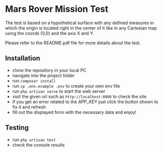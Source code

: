 # Mars Rover Mission Test

The test is based on a hypothetical surface with any defined measures in which the origin
is located right in the center of it like in any Cartesian map using the coords (0,0) and the axis X and Y.

Please refer to the README.pdf file for more details about the test. 

## Installation

- clone the repository in your local PC
- navigate into the project folder
- run `composer install` 
- run `cp .env.example .env` to create your own env file
- run `php artisan serve` to start the web server 
- visit the given url such as `http://localhost:8000` to check the site
- if you get an error related to the APP_KEY just click the button shown to fix it and refresh
- fill out the displayed form with the necessary data and enjoy! 

## Testing 

- run `php artisan test` 
- check the console results
